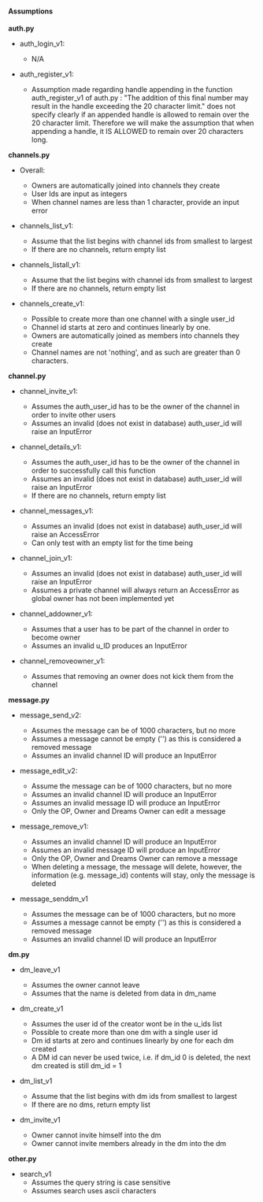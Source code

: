 #### Assumptions

**auth.py** 

- auth_login_v1:
    - N/A

- auth_register_v1:
    - Assumption made regarding handle appending in the function auth_register_v1 of auth.py : "The addition of this final number may result in the handle exceeding the 20 character limit." does not specify clearly if an appended handle is allowed to remain over the 20 character limit. Therefore we will make the assumption that when appending a handle, it IS ALLOWED to remain over 20 characters long.


**channels.py**

- Overall:
    - Owners are automatically joined into channels they create
    - User Ids are input as integers
    - When channel names are less than 1 character, provide an input error

- channels_list_v1:
    - Assume that the list begins with channel ids from smallest to largest
    - If there are no channels, return empty list

- channels_listall_v1:
    - Assume that the list begins with channel ids from smallest to largest
    - If there are no channels, return empty list

- channels_create_v1:
    - Possible to create more than one channel with a single user_id
    - Channel id starts at zero and continues linearly by one.
    - Owners are automatically joined as members into channels they create
    - Channel names are not 'nothing', and as such are greater than 0 characters.


**channel.py**

- channel_invite_v1:
    - Assumes the auth_user_id has to be the owner of the channel in order to invite other users
    - Assumes an invalid (does not exist in database) auth_user_id will raise an InputError

- channel_details_v1:
    - Assumes the auth_user_id has to be the owner of the channel in order to successfully call this function
    - Assumes an invalid (does not exist in database) auth_user_id will raise an InputError
    - If there are no channels, return empty list

- channel_messages_v1:
    - Assumes an invalid (does not exist in database) auth_user_id will raise an AccessError
    - Can only test with an empty list for the time being

- channel_join_v1:
    - Assumes an invalid (does not exist in database) auth_user_id will raise an InputError
    - Assumes a private channel will always return an AccessError as global owner has not been implemented yet

- channel_addowner_v1:
    - Assumes that a user has to be part of the channel in order to become owner
    - Assumes an invalid u_ID produces an InputError

- channel_removeowner_v1:
    - Assumes that removing an owner does not kick them from the channel


**message.py**
- message_send_v2:
    - Assumes the message can be of 1000 characters, but no more
    - Assumes a message cannot be empty ('') as this is considered a removed message
    - Assumes an invalid channel ID will produce an InputError

- message_edit_v2:
    - Assume the message can be of 1000 characters, but no more
    - Assumes an invalid channel ID will produce an InputError
    - Assumes an invalid message ID will produce an InputError
    - Only the OP, Owner and Dreams Owner can edit a message

- message_remove_v1:
    - Assumes an invalid channel ID will produce an InputError
    - Assumes an invalid message ID will produce an InputError
    - Only the OP, Owner and Dreams Owner can remove a message
    - When deleting a message, the message will delete, however, the information (e.g. message_id) contents will stay, only the message is deleted

- message_senddm_v1
    - Assumes the message can be of 1000 characters, but no more
    - Assumes a message cannot be empty ('') as this is considered a removed message
    - Assumes an invalid channel ID will produce an InputError


**dm.py**

- dm_leave_v1
    - Assumes the owner cannot leave
    - Assumes that the name is deleted from data in dm_name 

- dm_create_v1
    - Assumes the user id of the creator wont be in the u_ids list
    - Possible to create more than one dm with a single user id
    - Dm id starts at zero and continues linearly by one for each dm created
    - A DM id can never be used twice, i.e. if dm_id 0 is deleted, the next dm created is still dm_id = 1

- dm_list_v1
    - Assume that the list begins with dm ids from smallest to largest
    - If there are no dms, return empty list

- dm_invite_v1
    - Owner cannot invite himself into the dm
    - Owner cannot invite members already in the dm into the dm


**other.py**

- search_v1
    - Assumes the query string is case sensitive
    - Assumes search uses ascii characters

